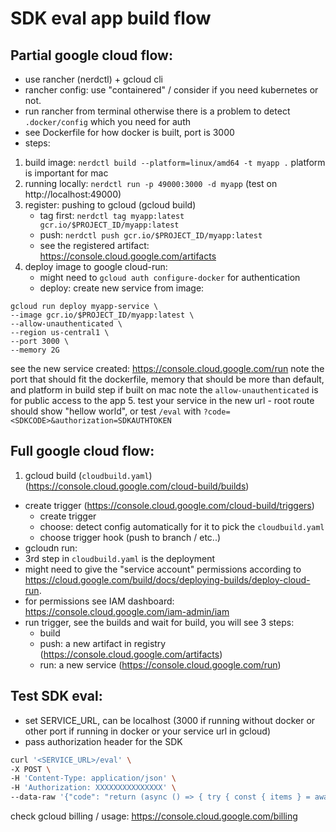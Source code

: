 # SDK eval app build flow

## Partial google cloud flow:
- use rancher (nerdctl) + gcloud cli
- rancher config: use "containered" / consider if you need kubernetes or not.
- run rancher from terminal otherwise there is a problem to detect `.docker/config` which you need for auth
- see Dockerfile for how docker is built, port is 3000
- steps:
1. build image: `nerdctl build --platform=linux/amd64 -t myapp .`
platform is important for mac 
2. running locally: `nerdctl run -p 49000:3000 -d myapp` (test on http://localhost:49000)
3. register: pushing to gcloud (gcloud build)
    - tag first: `nerdctl tag myapp:latest gcr.io/$PROJECT_ID/myapp:latest`
    - push: `nerdctl push gcr.io/$PROJECT_ID/myapp:latest`
    - see the registered artifact: https://console.cloud.google.com/artifacts
4. deploy image to google cloud-run:
    - might need to `gcloud auth configure-docker` for authentication
    - deploy: create new service from image:
  ```
  gcloud run deploy myapp-service \
  --image gcr.io/$PROJECT_ID/myapp:latest \
  --allow-unauthenticated \
  --region us-central1 \
  --port 3000 \
  --memory 2G
  ```
  see the new service created: https://console.cloud.google.com/run
  note the port that should fit the dockerfile, memory that should be more than default, and platform in build step if built on mac
  note the `allow-unauthenticated` is for public access to the app 
5. test your service in the new url - root route should show "hellow world", or test `/eval` with `?code=<SDKCODE>&authorization=SDKAUTHTOKEN`

## Full google cloud flow:

1. gcloud build (`cloudbuild.yaml`) (https://console.cloud.google.com/cloud-build/builds)
- create trigger (https://console.cloud.google.com/cloud-build/triggers)
    - create trigger
    - choose: detect config automatically for it to pick the `cloudbuild.yaml`
    - choose trigger hook (push to branch / etc..)
- gcloudn run:
 - 3rd step in `cloudbuild.yaml` is the deployment
 - might need to give the "service account" permissions according to https://cloud.google.com/build/docs/deploying-builds/deploy-cloud-run. 
 - for permissions see IAM dashboard: https://console.cloud.google.com/iam-admin/iam
- run trigger, see the builds and wait for build, you will see 3 steps:
    - build
    - push: a new artifact in registry (https://console.cloud.google.com/artifacts)
    - run: a new service (https://console.cloud.google.com/run)

## Test SDK eval:
- set SERVICE_URL, can be localhost (3000 if running without docker or other port if running in docker or your service url in gcloud)
- pass authorization header for the SDK
```bash
curl '<SERVICE_URL>/eval' \
-X POST \
-H 'Content-Type: application/json' \
-H 'Authorization: XXXXXXXXXXXXXXX' \
--data-raw '{"code": "return (async () => { try { const { items } = await wixClient.stores.products.queryProducts().find(); return items; } catch (e) { console.error(e); throw e; } })();"}'
```

check gcloud billing / usage: 
https://console.cloud.google.com/billing
